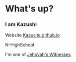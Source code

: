 # What's up?

### I am Kazushi

Website [Kazusite.github.io](https://Kazusite.github.io/)

N-HighSchool

I'm one of [Jehovah's Witnesses](https://www.jw.org/)
